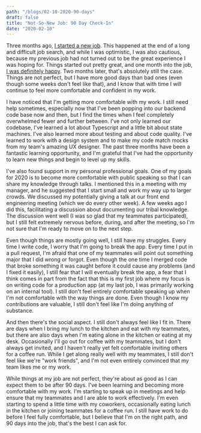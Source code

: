 ```yaml
---
path: "/blogs/02-10-2020-90-days"
draft: false 
title: "Not-So-New Job: 90 Day Check-In"
date: "2020-02-10"
---
```


Three months ago, [I started a new job](11-04-2019-accepted-offer). This happened at the end of a long and difficult job search, and while I was optimistic, I was also cautious, because my previous job had not turned out to be the great experience I was hoping for. Things started out pretty great, and one month into the job, [I was definitely happy](12-09-2019-you-seem-happy). Two months later, that's absolutely still the case. Things are not perfect, but I have more good days than bad ones (even though some weeks don't feel like that), and I know that with time I will continue to feel more comfortable and confident in my work.

I have noticed that I'm getting more comfortable with my work. I still need help sometimes, especially now that I've been popping into our backend code base now and then, but I find the times when I feel completely overwhelmed fewer and further between. I've not only learned our codebase, I've learned a lot about Typescript and a little bit about state machines. I've also learned more about testing and about code quality. I've learned to work with a design system and to make my code match mocks from my team's amazing UX designer. The past three months have been a fantastic learning opportunity, and I'm grateful that I've had the opportunity to learn new things and begin to level up my skills.

I've also found support in my personal professional goals. One of my goals for 2020 is to become more comfortable with public speaking so that I can share my knowledge through talks. I mentioned this in a meeting with my manager, and he suggested that I start small and work my way up to larger crowds. We discussed my potentially giving a talk at our front end engineering meeting (which we do every other week). A few weeks ago I did this, facilitating a discussion about documenting our tribal knowledge. The discussion went well (I was so glad that my teammates participated), but I still felt extremely nervous before, during, and after the meeting, so I'm not sure that I'm ready to move on to the next step.

Even though things are mostly going well, I still have my struggles. Every time I write code, I worry that I'm going to break the app. Every time I put in a pull request, I'm afraid that one of my teammates will point out something major that I did wrong or forgot. Even though the one time I merged code that broke something it was caught before it could cause any problems (and I fixed it easily), I still fear that I will eventually break the app, a fear that I think comes in part from the fact that this is my first job where my focus is on writing code for a production app (at my last job, I was primarily working on an internal tool). I still don't feel entirely comfortable speaking up when I'm not comfortable with the way things are done. Even though I know my contributions are valuable, I still don't feel like I'm doing anything of substance.

And then there's the social aspect. I still don't always feel like I fit in. There are days when I bring my lunch to the kitchen and eat with my teammates, but there are also days when I'm eating alone in the kitchen or eating at my desk. Occasionally I'll go out for coffee with my teammates, but I don't always get invited, and I haven't really yet felt comfortable inviting others for a coffee run. While I get along really well with my teammates, I still don't feel like we're "work friends", and I'm not even entirely convinced that my team likes me or my work.

While things at my job are not perfect, they're about as good as I can expect them to be after 90 days. I've been learning and becoming more comfortable with my work. I'm starting to speak up in meetings and help ensure that my teammates and I are able to work effectively. I'm even starting to spend a little time with my coworkers, occasionally eating lunch in the kitchen or joining teammates for a coffee run. I still have work to do before I feel fully comfortable, but I believe that I'm on the right path, and 90 days into the job, that's the best I can ask for.
